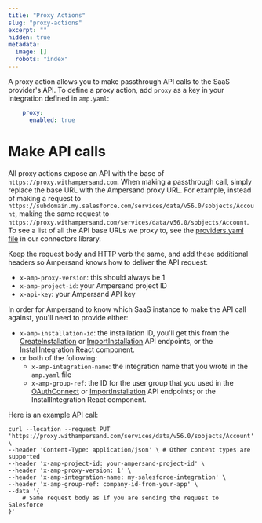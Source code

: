 ```yaml
---
title: "Proxy Actions"
slug: "proxy-actions"
excerpt: ""
hidden: true
metadata: 
  image: []
  robots: "index"
---
```

A proxy action allows you to make passthrough API calls to the SaaS provider's API. To define a proxy action, add `proxy` as a key in your integration defined in `amp.yaml`:

```yaml
    proxy:
      enabled: true
```

# Make API calls

All proxy actions expose an API with the base of `https://proxy.withampersand.com`. When making a passthrough call, simply replace the base URL with the Ampersand proxy URL. For example, instead of making a request to `https://subdomain.my.salesforce.com/services/data/v56.0/sobjects/Account`, making the same request to `https://proxy.withampersand.com/services/data/v56.0/sobjects/Account`. To see a list of all the API base URLs we proxy to, see the [providers.yaml file](https://github.com/amp-labs/connectors/blob/main/providers/providers.yaml) in our connectors library.

Keep the request body and HTTP verb the same, and add these additional headers so Ampersand knows how to deliver the API request:

- `x-amp-proxy-version`: this should always be 1
- `x-amp-project-id`: your Ampersand project ID
- `x-api-key`: your Ampersand API key

In order for Ampersand to know which SaaS instance to make the API call against, you'll need to provide either:

- `x-amp-installation-id`: the installation ID, you'll get this from the [CreateInstallation](ref:createinstallation) or [ImportInstallation](ref:importinstallation) API endpoints, or the InstallIntegration React component.
- or both of the following:
    - `x-amp-integration-name`: the integration name that you wrote in the `amp.yaml` file
    - `x-amp-group-ref`: the ID for the user group that you used in the [OAuthConnect](ref:oauthconnect) or [ImportInstallation](ref:importinstallation) API endpoints; or the InstallIntegration React component.

Here is an example API call:

```
curl --location --request PUT 'https://proxy.withampersand.com/services/data/v56.0/sobjects/Account' \
--header 'Content-Type: application/json' \ # Other content types are supported
--header 'x-amp-project-id: your-ampersand-project-id' \
--header 'x-amp-proxy-version: 1' \
--header 'x-amp-integration-name: my-salesforce-integration' \
--header 'x-amp-group-ref: company-id-from-your-app' \
--data '{
    # Same request body as if you are sending the request to Salesforce
}'
```
